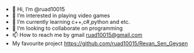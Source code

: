 - 👋 Hi, I’m @ruad10015
- 👀 I’m interested in playing video games
- 🌱 I’m currently learning c++,c#,python and etc.
- 💞️ I’m looking to collaborate on programming
- 📫 How to reach me by gmail ruad10015@gmail.com
- My favourite project https://github.com/ruad10015/Revan_Sen_Geysen
<!---
ruad10015/ruad10015 is a ✨ special ✨ repository because its `README.md` (this file) appears on your GitHub profile.
You can click the Preview link to take a look at your changes.
--->
